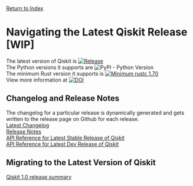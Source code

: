 \
[Return to Index](../index.md)
# Navigating the Latest Qiskit Release [WIP]
The latest version of Qiskit is [![Release](https://img.shields.io/github/release/Qiskit/qiskit.svg)](https://github.com/Qiskit/qiskit/releases) \
The Python versions it supports are ![PyPI - Python Version](https://img.shields.io/pypi/pyversions/qiskit)\
The minimum Rust version it supports is [![Minimum rustc 1.70](https://img.shields.io/badge/rustc-1.70+-blue.svg)](https://rust-lang.github.io/rfcs/2495-min-rust-version.html)\
View more information at [![DOI](https://zenodo.org/badge/DOI/10.5281/zenodo.2583252.svg)](https://doi.org/10.5281/zenodo.2583252)

## Changelog and Release Notes
The changelog for a particular release is dynamically generated and gets written to the release page on Github for each release.\
[Latest Changelog](https://github.com/Qiskit/qiskit/releases/latest)\
[Release Notes](https://docs.quantum.ibm.com/api/qiskit/release-notes)\
[API Reference for Latest Stable Release of Qiskit](https://docs.quantum.ibm.com/api/qiskit)\
[API Reference for Latest Dev Release of Qiskit](https://docs.quantum.ibm.com/api/qiskit/dev)


## Migrating to the Latest Version of Qiskit
[Qiskit 1.0 release summary](https://www.ibm.com/quantum/blog/qiskit-1-0-release-summary)
